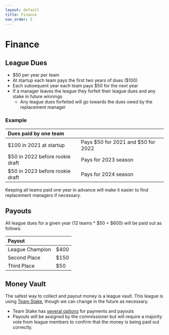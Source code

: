 ```yaml
---
layout: default
title: Finance
nav_order: 5
---
```

# Finance



## League Dues
- $50 per year per team
- At startup each team pays the first two years of dues ($100)
- Each subsequent year each team pays $50 for the next year
- If a manager leaves the league they forfeit their league dues and any stake in future winnings
  - Any league dues forfeited will go towards the dues owed by the replacement manager

### Example
| Dues paid by one team  |  |
|:-------------|:------------------|
| $100 in 2021 at startup | Pays $50 for 2021 and $50 for 2022 |
| $50 in 2022 before rookie draft | Pays for 2023 season |
| $50 in 2023 before rookie draft | Pays for 2024 season |

Keeping all teams paid one year in advance will make it easier to find replacement managers if necessary.

## Payouts

All league dues for a given year (12 teams * $50 = $600) will be paid out as follows:

| Payout  |  |
|:-------------|:------------------|
| League Champion | $400 |
| Second Place | $150 |
| Third Place | $50 |

## Money Vault

The safest way to collect and payout money is a league vault. This league is using [Team Stake](https://teamstake.com/), though we can change in the future as necessary.

- Team Stake has [several options](https://teamstake.com/home/faq_detail/4) for payments and payouts
- Payouts will be assigned by the commissioner but will require a majority vote from league members to confirm that the money is being paid out correctly.

